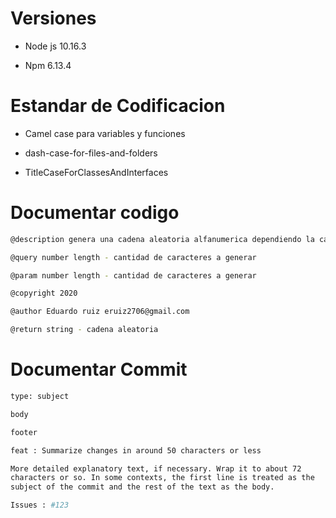 # Versiones

- Node js 10.16.3

- Npm 6.13.4

# Estandar de Codificacion

- Camel case para variables y funciones

- dash-case-for-files-and-folders

- TitleCaseForClassesAndInterfaces

# Documentar codigo

```bash
@description genera una cadena aleatoria alfanumerica dependiendo la cantidad de caracteres ingresados

@query number length - cantidad de caracteres a generar

@param number length - cantidad de caracteres a generar

@copyright 2020

@author Eduardo ruiz eruiz2706@gmail.com

@return string - cadena aleatoria
```

# Documentar Commit

```bash
type: subject 

body 

footer
````

```bash
feat : Summarize changes in around 50 characters or less

More detailed explanatory text, if necessary. Wrap it to about 72 
characters or so. In some contexts, the first line is treated as the 
subject of the commit and the rest of the text as the body.

Issues : #123
```
